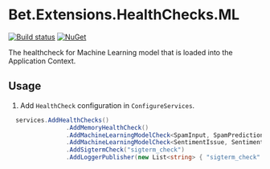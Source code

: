 # Bet.Extensions.HealthChecks.ML

[![Build status](https://ci.appveyor.com/api/projects/status/fo9rakj7s7uhs3ij?svg=true)](https://ci.appveyor.com/project/kdcllc/bet-aspnetcore)
[![NuGet](https://img.shields.io/nuget/v/Bet.Extensions.HealthChecks.ML.svg)](https://www.nuget.org/packages?q=Bet.Extensions.HealthChecks.ML)

The healthcheck for Machine Learning model that is loaded into the Application Context.

## Usage

1. Add `HealthCheck` configuration in `ConfigureServices`.

```csharp
  services.AddHealthChecks()
                .AddMemoryHealthCheck()
                .AddMachineLearningModelCheck<SpamInput, SpamPrediction>("spam_check")
                .AddMachineLearningModelCheck<SentimentIssue, SentimentPrediction>("sentiment_check")
                .AddSigtermCheck("sigterm_check")
                .AddLoggerPublisher(new List<string> { "sigterm_check" });
```
